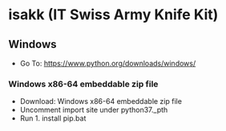 # isakk (IT Swiss Army Knife Kit)

## Windows

- Go To: https://www.python.org/downloads/windows/

### Windows x86-64 embeddable zip file

- Download: Windows x86-64 embeddable zip file
- Uncomment import site under python37._pth
- Run 1. install pip.bat
